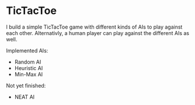 # TicTacToe
I build a simple TicTacToe game with different kinds of AIs to play against each other. Alternativly, a human player can play against the different AIs as well.

Implemented AIs:

- Random AI
- Heuristic AI
- Min-Max AI

Not yet finished:

- NEAT AI
